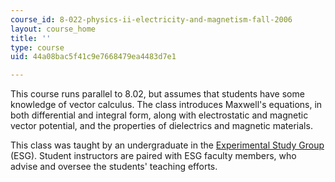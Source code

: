 ```yaml
---
course_id: 8-022-physics-ii-electricity-and-magnetism-fall-2006
layout: course_home
title: ''
type: course
uid: 44a08bac5f41c9e7668479ea4483d7e1

---
```

This course runs parallel to 8.02, but assumes that students have some knowledge of vector calculus. The class introduces Maxwell's equations, in both differential and integral form, along with electrostatic and magnetic vector potential, and the properties of dielectrics and magnetic materials.

This class was taught by an undergraduate in the [Experimental Study Group](http://esg.mit.edu/) (ESG). Student instructors are paired with ESG faculty members, who advise and oversee the students' teaching efforts.
